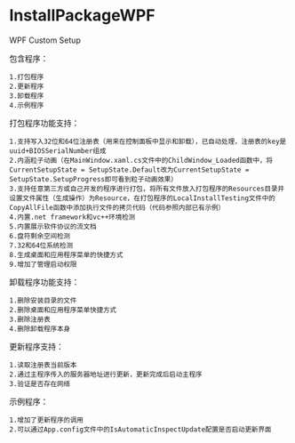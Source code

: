 # InstallPackageWPF
WPF Custom Setup

包含程序：

    1.打包程序
    2.更新程序
    3.卸载程序   
	4.示例程序

打包程序功能支持：
	
	1.支持写入32位和64位注册表（用来在控制面板中显示和卸载），已自动处理，注册表的key是uuid+BIOSSerialNumber组成
 	2.内涵粒子动画（在MainWindow.xaml.cs文件中的ChildWindow_Loaded函数中，将CurrentSetupState = SetupState.Default改为CurrentSetupState = SetupState.SetupProgress即可看到粒子动画效果）
   	3.支持任意第三方或自己开发的程序进行打包，将所有文件放入打包程序的Resources目录并设置文件属性（生成操作）为Resource，在打包程序的LocalInstallTesting文件中的CopyAllFile函数中添加执行文件的拷贝代码（代码参照内部已有示例）
   	4.内置.net framework和vc++环境检测
   	5.内置展示软件协议的流文档
   	6.盘符剩余空间检测
   	7.32和64位系统检测
   	8.生成桌面和应用程序菜单的快捷方式
   	9.增加了管理启动权限
   
卸载程序功能支持：

  	1.删除安装目录的文件
  	2.删除桌面和应用程序菜单快捷方式
  	3.删除注册表
  	4.删除卸载程序本身
  
  
  
更新程序支持：

  	1.读取注册表当前版本
  	2.通过主程序传入的服务器地址进行更新，更新完成后启动主程序
	3.验证是否存在网络
  
  
示例程序：

  	1.增加了更新程序的调用
  	2.可以通过App.config文件中的IsAutomaticInspectUpdate配置是否启动更新界面
